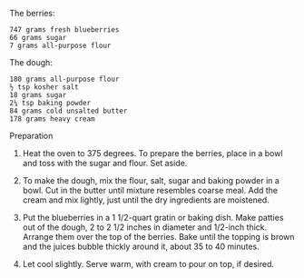 The berries:

    747 grams fresh blueberries
    66 grams sugar
    7 grams all-purpose flour

The dough:

    180 grams all-purpose flour
    ½ tsp kosher salt
    18 grams sugar
    2¼ tsp baking powder
    84 grams cold unsalted butter
    178 grams heavy cream
    
Preparation

1. Heat the oven to 375 degrees. To prepare the berries, place in a bowl and toss with the sugar and flour. Set aside.
    
2. To make the dough, mix the flour, salt, sugar and baking powder in a bowl. Cut in the butter until mixture resembles coarse meal. Add the cream and mix lightly, just until the dry ingredients are moistened.
    
3. Put the blueberries in a 1 1/2-quart gratin or baking dish. Make patties out of the dough, 2 to 2 1/2 inches in diameter and 1/2-inch thick. Arrange them over the top of the berries. Bake until the topping is brown and the juices bubble thickly around it, about 35 to 40 minutes.
    
4. Let cool slightly. Serve warm, with cream to pour on top, if desired.

